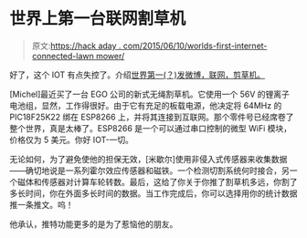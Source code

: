 # 世界上第一台联网割草机

> 原文:[https://hack aday . com/2015/06/10/worlds-first-internet-connected-lawn mower/](https://hackaday.com/2015/06/10/worlds-first-internet-connected-lawnmower/)

好了，这个 IOT 有点失控了。介绍[世界第一(？)发微博，联网，剪草机。](https://hackaday.io/project/6170-iot-lawn-mower)

[Michel]最近买了一台 EGO 公司的新式无绳割草机。它使用一个 56V 的锂离子电池组，显然，工作得很好。由于它有充足的板载电源，他决定将 64MHz 的 PIC18F25K22 绑在 ESP8266 上，并将其连接到互联网。那个零件号已经席卷了整个世界，真是太棒了。ESP8266 是一个可以通过串口控制的微型 WiFi 模块，价格仅为 5 美元。你好 IOT-一切。

无论如何，为了避免使他的担保无效，[米歇尔]使用非侵入式传感器来收集数据——确切地说是一系列霍尔效应传感器和磁铁。一个检测切割系统何时接合，另一个磁体和传感器对计算车轮转数。最后，这给了你关于你推了割草机多远，你割了多长时间，你在外面多长时间的数据。当工作完成后，你可以选择用你的统计数据推一条推文。呜！

他承认，推特功能更多的是为了惹恼他的朋友。